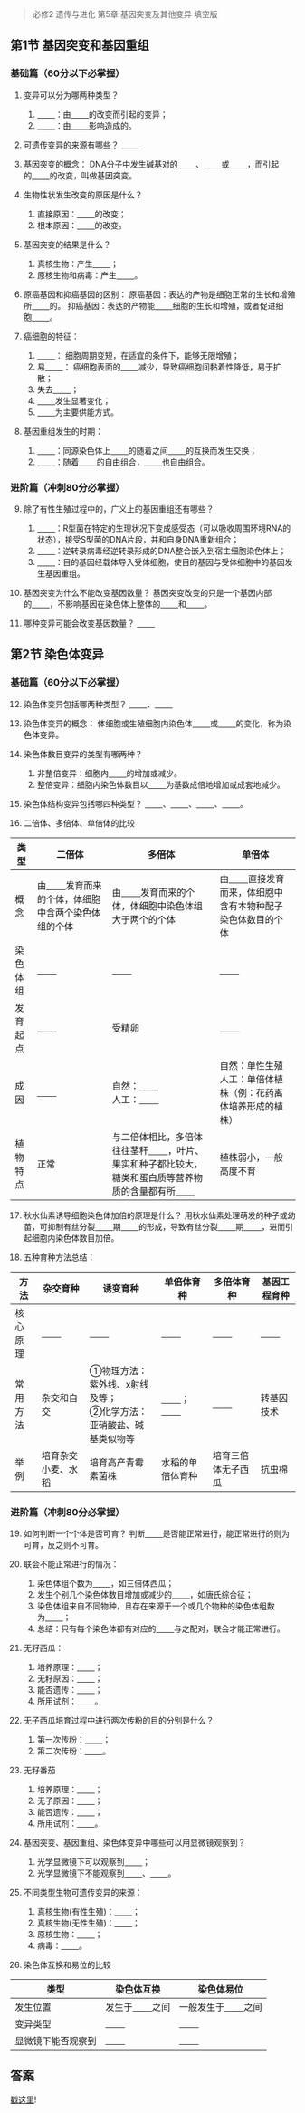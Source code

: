 > 必修2 遗传与进化 第5章 基因突变及其他变异 填空版

## 第1节 基因突变和基因重组

### 基础篇（60分以下必掌握）

1. 变异可以分为哪两种类型？
    1. <u>&nbsp;&nbsp;&nbsp;&nbsp;&nbsp;&nbsp;&nbsp;&nbsp;</u>：由<u>&nbsp;&nbsp;&nbsp;&nbsp;&nbsp;&nbsp;&nbsp;&nbsp;</u>的改变而引起的变异；
    2. <u>&nbsp;&nbsp;&nbsp;&nbsp;&nbsp;&nbsp;&nbsp;&nbsp;</u>：由<u>&nbsp;&nbsp;&nbsp;&nbsp;&nbsp;&nbsp;&nbsp;&nbsp;</u>影响造成的。
   
2. 可遗传变异的来源有哪些？
<u>&nbsp;&nbsp;&nbsp;&nbsp;&nbsp;&nbsp;&nbsp;&nbsp;</u>

3. 基因突变的概念：
DNA分子中发生碱基对的<u>&nbsp;&nbsp;&nbsp;&nbsp;&nbsp;&nbsp;&nbsp;&nbsp;</u>、<u>&nbsp;&nbsp;&nbsp;&nbsp;&nbsp;&nbsp;&nbsp;&nbsp;</u>或<u>&nbsp;&nbsp;&nbsp;&nbsp;&nbsp;&nbsp;&nbsp;&nbsp;</u>，而引起的<u>&nbsp;&nbsp;&nbsp;&nbsp;&nbsp;&nbsp;&nbsp;&nbsp;</u>的改变，叫做基因突变。

4. 生物性状发生改变的原因是什么？
    1. 直接原因：<u>&nbsp;&nbsp;&nbsp;&nbsp;&nbsp;&nbsp;&nbsp;&nbsp;</u>的改变；
    2. 根本原因：<u>&nbsp;&nbsp;&nbsp;&nbsp;&nbsp;&nbsp;&nbsp;&nbsp;</u>的改变。

5. 基因突变的结果是什么？
    1. 真核生物：产生<u>&nbsp;&nbsp;&nbsp;&nbsp;&nbsp;&nbsp;&nbsp;&nbsp;</u>；
    2. 原核生物和病毒：产生<u>&nbsp;&nbsp;&nbsp;&nbsp;&nbsp;&nbsp;&nbsp;&nbsp;</u>。

6. 原癌基因和抑癌基因的区别：
原癌基因：表达的产物是细胞正常的生长和增殖所<u>&nbsp;&nbsp;&nbsp;&nbsp;&nbsp;&nbsp;&nbsp;&nbsp;</u>的。
抑癌基因：表达的产物能<u>&nbsp;&nbsp;&nbsp;&nbsp;&nbsp;&nbsp;&nbsp;&nbsp;</u>细胞的生长和增殖，或者促进细胞<u>&nbsp;&nbsp;&nbsp;&nbsp;&nbsp;&nbsp;&nbsp;&nbsp;</u>。

7. 癌细胞的特征：
    1. <u>&nbsp;&nbsp;&nbsp;&nbsp;&nbsp;&nbsp;&nbsp;&nbsp;</u>： 细胞周期变短，在适宜的条件下，能够无限增殖；
    2. 易<u>&nbsp;&nbsp;&nbsp;&nbsp;&nbsp;&nbsp;&nbsp;&nbsp;</u>： 癌细胞表面的<u>&nbsp;&nbsp;&nbsp;&nbsp;&nbsp;&nbsp;&nbsp;&nbsp;</u>减少，导致癌细胞间黏着性降低，易于扩散；
    3. 失去<u>&nbsp;&nbsp;&nbsp;&nbsp;&nbsp;&nbsp;&nbsp;&nbsp;</u>；
    4. <u>&nbsp;&nbsp;&nbsp;&nbsp;&nbsp;&nbsp;&nbsp;&nbsp;</u>发生显著变化；
    5. <u>&nbsp;&nbsp;&nbsp;&nbsp;&nbsp;&nbsp;&nbsp;&nbsp;</u>为主要供能方式。

8. 基因重组发生的时期：
    1. <u>&nbsp;&nbsp;&nbsp;&nbsp;&nbsp;&nbsp;&nbsp;&nbsp;</u>：同源染色体上<u>&nbsp;&nbsp;&nbsp;&nbsp;&nbsp;&nbsp;&nbsp;&nbsp;</u>的随着之间<u>&nbsp;&nbsp;&nbsp;&nbsp;&nbsp;&nbsp;&nbsp;&nbsp;</u>的互换而发生交换；
    2. <u>&nbsp;&nbsp;&nbsp;&nbsp;&nbsp;&nbsp;&nbsp;&nbsp;</u>：随着<u>&nbsp;&nbsp;&nbsp;&nbsp;&nbsp;&nbsp;&nbsp;&nbsp;</u>的自由组合，<u>&nbsp;&nbsp;&nbsp;&nbsp;&nbsp;&nbsp;&nbsp;&nbsp;</u>也自由组合。

### 进阶篇（冲刺80分必掌握）

9. 除了有性生殖过程中的，广义上的基因重组还有哪些？
    1. <u>&nbsp;&nbsp;&nbsp;&nbsp;&nbsp;&nbsp;&nbsp;&nbsp;</u>：R型菌在特定的生理状况下变成感受态（可以吸收周围环境RNA的状态），接受S型菌的DNA片段，并和自身DNA重新组合；
    2. <u>&nbsp;&nbsp;&nbsp;&nbsp;&nbsp;&nbsp;&nbsp;&nbsp;</u>：逆转录病毒经逆转录形成的DNA整合嵌入到宿主细胞染色体上；
    3. <u>&nbsp;&nbsp;&nbsp;&nbsp;&nbsp;&nbsp;&nbsp;&nbsp;</u>：目的基因经载体导入受体细胞，使目的基因与受体细胞中的基因发生基因重组。

10. 基因突变为什么不能改变基因数量？
基因突变改变的只是一个基因内部的<u>&nbsp;&nbsp;&nbsp;&nbsp;&nbsp;&nbsp;&nbsp;&nbsp;</u>，不影响基因在染色体上整体的<u>&nbsp;&nbsp;&nbsp;&nbsp;&nbsp;&nbsp;&nbsp;&nbsp;</u>和<u>&nbsp;&nbsp;&nbsp;&nbsp;&nbsp;&nbsp;&nbsp;&nbsp;</u>。

11. 哪种变异可能会改变基因数量？
<u>&nbsp;&nbsp;&nbsp;&nbsp;&nbsp;&nbsp;&nbsp;&nbsp;</u>

## 第2节 染色体变异

### 基础篇（60分以下必掌握）

12. 染色体变异包括哪两种类型？
<u>&nbsp;&nbsp;&nbsp;&nbsp;&nbsp;&nbsp;&nbsp;&nbsp;</u>、<u>&nbsp;&nbsp;&nbsp;&nbsp;&nbsp;&nbsp;&nbsp;&nbsp;</u>

13. 染色体变异的概念：
体细胞或生殖细胞内染色体<u>&nbsp;&nbsp;&nbsp;&nbsp;&nbsp;&nbsp;&nbsp;&nbsp;</u>或<u>&nbsp;&nbsp;&nbsp;&nbsp;&nbsp;&nbsp;&nbsp;&nbsp;</u>的变化，称为染色体变异。

14. 染色体数目变异的类型有哪两种？
    1. 非整倍变异：细胞内<u>&nbsp;&nbsp;&nbsp;&nbsp;&nbsp;&nbsp;&nbsp;&nbsp;</u>的增加或减少。
    2. 整倍变异：细胞内染色体数目以<u>&nbsp;&nbsp;&nbsp;&nbsp;&nbsp;&nbsp;&nbsp;&nbsp;</u>为基数成倍地增加或成套地减少。

15. 染色体结构变异包括哪四种类型？
<u>&nbsp;&nbsp;&nbsp;&nbsp;&nbsp;&nbsp;&nbsp;&nbsp;</u>、<u>&nbsp;&nbsp;&nbsp;&nbsp;&nbsp;&nbsp;&nbsp;&nbsp;</u>、<u>&nbsp;&nbsp;&nbsp;&nbsp;&nbsp;&nbsp;&nbsp;&nbsp;</u>、<u>&nbsp;&nbsp;&nbsp;&nbsp;&nbsp;&nbsp;&nbsp;&nbsp;</u>。

16. 二倍体、多倍体、单倍体的比较

|类型|二倍体|多倍体|单倍体|
|----|-----|------|------|
|概念|由<u>&nbsp;&nbsp;&nbsp;&nbsp;&nbsp;&nbsp;&nbsp;&nbsp;</u>发育而来的个体，体细胞中含两个染色体组的个体|由<u>&nbsp;&nbsp;&nbsp;&nbsp;&nbsp;&nbsp;&nbsp;&nbsp;</u>发育而来的个体，体细胞中染色体组大于两个的个体|由<u>&nbsp;&nbsp;&nbsp;&nbsp;&nbsp;&nbsp;&nbsp;&nbsp;</u>直接发育而来，体细胞中含有本物种配子染色体数目的个体|
|染色体组|<u>&nbsp;&nbsp;&nbsp;&nbsp;&nbsp;&nbsp;&nbsp;&nbsp;</u>|<u>&nbsp;&nbsp;&nbsp;&nbsp;&nbsp;&nbsp;&nbsp;&nbsp;</u>|<u>&nbsp;&nbsp;&nbsp;&nbsp;&nbsp;&nbsp;&nbsp;&nbsp;</u>|
|发育起点|<u>&nbsp;&nbsp;&nbsp;&nbsp;&nbsp;&nbsp;&nbsp;&nbsp;</u>|受精卵|<u>&nbsp;&nbsp;&nbsp;&nbsp;&nbsp;&nbsp;&nbsp;&nbsp;</u>|
|成因|<u>&nbsp;&nbsp;&nbsp;&nbsp;&nbsp;&nbsp;&nbsp;&nbsp;</u>|自然：<u>&nbsp;&nbsp;&nbsp;&nbsp;&nbsp;&nbsp;&nbsp;&nbsp;</u><br>人工：<u>&nbsp;&nbsp;&nbsp;&nbsp;&nbsp;&nbsp;&nbsp;&nbsp;</u>|自然：单性生殖<br>人工：单倍体植株（例：花药离体培养形成的植株）|
|植物特点|正常|与二倍体相比，多倍体往往茎秆<u>&nbsp;&nbsp;&nbsp;&nbsp;&nbsp;&nbsp;&nbsp;&nbsp;</u>，叶片、果实和种子都比较大，糖类和蛋白质等营养物质的含量都有所<u>&nbsp;&nbsp;&nbsp;&nbsp;&nbsp;&nbsp;&nbsp;&nbsp;</u>|植株弱小，一般高度不育|

17. 秋水仙素诱导细胞染色体加倍的原理是什么？
用秋水仙素处理萌发的种子或幼苗，可抑制有丝分裂<u>&nbsp;&nbsp;&nbsp;&nbsp;&nbsp;&nbsp;&nbsp;&nbsp;</u>期<u>&nbsp;&nbsp;&nbsp;&nbsp;&nbsp;&nbsp;&nbsp;&nbsp;</u>的形成，导致有丝分裂<u>&nbsp;&nbsp;&nbsp;&nbsp;&nbsp;&nbsp;&nbsp;&nbsp;</u>期<u>&nbsp;&nbsp;&nbsp;&nbsp;&nbsp;&nbsp;&nbsp;&nbsp;</u>，进而引起细胞内染色体数目加倍。

18. 五种育种方法总结：

|方法|杂交育种|诱变育种|单倍体育种|多倍体育种|基因工程育种|
|----|-------|--------|---------|---------|-----------|
|核心原理|<u>&nbsp;&nbsp;&nbsp;&nbsp;&nbsp;&nbsp;&nbsp;&nbsp;</u>|<u>&nbsp;&nbsp;&nbsp;&nbsp;&nbsp;&nbsp;&nbsp;&nbsp;</u>|<u>&nbsp;&nbsp;&nbsp;&nbsp;&nbsp;&nbsp;&nbsp;&nbsp;</u>|<u>&nbsp;&nbsp;&nbsp;&nbsp;&nbsp;&nbsp;&nbsp;&nbsp;</u>|<u>&nbsp;&nbsp;&nbsp;&nbsp;&nbsp;&nbsp;&nbsp;&nbsp;</u>|
|常用方法|杂交和自交|①物理方法：紫外线、x射线及等；<br>②化学方法：亚硝酸盐、碱基类似物等|<u>&nbsp;&nbsp;&nbsp;&nbsp;&nbsp;&nbsp;&nbsp;&nbsp;</u>；<br><u>&nbsp;&nbsp;&nbsp;&nbsp;&nbsp;&nbsp;&nbsp;&nbsp;</u>|<u>&nbsp;&nbsp;&nbsp;&nbsp;&nbsp;&nbsp;&nbsp;&nbsp;</u>|转基因技术|
|举例|培育杂交小麦、水稻|培育高产青霉素菌株|水稻的单倍体育种|培育三倍体无子西瓜|抗虫棉|

### 进阶篇（冲刺80分必掌握）

19. 如何判断一个个体是否可育？
判断<u>&nbsp;&nbsp;&nbsp;&nbsp;&nbsp;&nbsp;&nbsp;&nbsp;</u>是否能正常进行，能正常进行的则为可育，反之则不可育。

20. 联会不能正常进行的情况：
    1. 染色体组个数为<u>&nbsp;&nbsp;&nbsp;&nbsp;&nbsp;&nbsp;&nbsp;&nbsp;</u>，如三倍体西瓜；
    2. 发生个别几个染色体数目增加或减少的<u>&nbsp;&nbsp;&nbsp;&nbsp;&nbsp;&nbsp;&nbsp;&nbsp;</u>，如唐氏综合征；
    3. 染色体组来自不同物种，且存在来源于一个或几个物种的染色体组数为<u>&nbsp;&nbsp;&nbsp;&nbsp;&nbsp;&nbsp;&nbsp;&nbsp;</u>；
    4. 总结：只有每个染色体都有对应的<u>&nbsp;&nbsp;&nbsp;&nbsp;&nbsp;&nbsp;&nbsp;&nbsp;</u>与之配对，联会才能正常进行。
21. 无籽西瓜：
    1. 培养原理：<u>&nbsp;&nbsp;&nbsp;&nbsp;&nbsp;&nbsp;&nbsp;&nbsp;</u>；
    2. 无籽原因：<u>&nbsp;&nbsp;&nbsp;&nbsp;&nbsp;&nbsp;&nbsp;&nbsp;</u>；
    3. 能否遗传：<u>&nbsp;&nbsp;&nbsp;&nbsp;&nbsp;&nbsp;&nbsp;&nbsp;</u>；
    4. 所用试剂：<u>&nbsp;&nbsp;&nbsp;&nbsp;&nbsp;&nbsp;&nbsp;&nbsp;</u>。
22. 无子西瓜培育过程中进行两次传粉的目的分别是什么？
    1. 第一次传粉：<u>&nbsp;&nbsp;&nbsp;&nbsp;&nbsp;&nbsp;&nbsp;&nbsp;</u>；
    2. 第二次传粉：<u>&nbsp;&nbsp;&nbsp;&nbsp;&nbsp;&nbsp;&nbsp;&nbsp;</u>。

23. 无籽番茄
    1. 培养原理：<u>&nbsp;&nbsp;&nbsp;&nbsp;&nbsp;&nbsp;&nbsp;&nbsp;</u>；
    2. 无子原因：<u>&nbsp;&nbsp;&nbsp;&nbsp;&nbsp;&nbsp;&nbsp;&nbsp;</u>；
    3. 能否遗传：<u>&nbsp;&nbsp;&nbsp;&nbsp;&nbsp;&nbsp;&nbsp;&nbsp;</u>；
    4. 所用试剂：<u>&nbsp;&nbsp;&nbsp;&nbsp;&nbsp;&nbsp;&nbsp;&nbsp;</u>。
24. 基因突变、基因重组、染色体变异中哪些可以用显微镜观察到？
    1. 光学显微镜下可以观察到<u>&nbsp;&nbsp;&nbsp;&nbsp;&nbsp;&nbsp;&nbsp;&nbsp;</u>；
    2. 光学显微镜下不能观察到<u>&nbsp;&nbsp;&nbsp;&nbsp;&nbsp;&nbsp;&nbsp;&nbsp;</u>、<u>&nbsp;&nbsp;&nbsp;&nbsp;&nbsp;&nbsp;&nbsp;&nbsp;</u>。
25. 不同类型生物可遗传变异的来源：
    1. 真核生物(有性生殖)：<u>&nbsp;&nbsp;&nbsp;&nbsp;&nbsp;&nbsp;&nbsp;&nbsp;</u>；
    2. 真核生物(无性生殖)：<u>&nbsp;&nbsp;&nbsp;&nbsp;&nbsp;&nbsp;&nbsp;&nbsp;</u>；
    3. 原核生物：<u>&nbsp;&nbsp;&nbsp;&nbsp;&nbsp;&nbsp;&nbsp;&nbsp;</u>；
    4. 病毒：<u>&nbsp;&nbsp;&nbsp;&nbsp;&nbsp;&nbsp;&nbsp;&nbsp;</u>。

26. 染色体互换和易位的比较

|类型|染色体互换|染色体易位|
|----|---------|---------|
|发生位置|发生于<u>&nbsp;&nbsp;&nbsp;&nbsp;&nbsp;&nbsp;&nbsp;&nbsp;</u>之间|一般发生于<u>&nbsp;&nbsp;&nbsp;&nbsp;&nbsp;&nbsp;&nbsp;&nbsp;</u>之间|
|变异类型|<u>&nbsp;&nbsp;&nbsp;&nbsp;&nbsp;&nbsp;&nbsp;&nbsp;</u>|<u>&nbsp;&nbsp;&nbsp;&nbsp;&nbsp;&nbsp;&nbsp;&nbsp;</u>|
|显微镜下能否观察到|<u>&nbsp;&nbsp;&nbsp;&nbsp;&nbsp;&nbsp;&nbsp;&nbsp;</u>|<u>&nbsp;&nbsp;&nbsp;&nbsp;&nbsp;&nbsp;&nbsp;&nbsp;</u>|

## 答案

[戳这里](two/ch5-gene-mutation-other-variations-answer.md)!